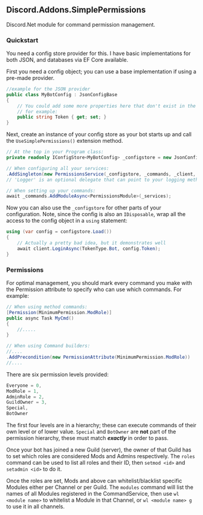 ﻿## Discord.Addons.SimplePermissions
Discord.Net module for command permission management.

### Quickstart
You need a config store provider for this. I have basic
implementations for both JSON, and databases via EF Core available.

First you need a config object; you can use a base
implementation if using a pre-made provider.
```cs
//example for the JSON provider
public class MyBotConfig : JsonConfigBase
{
    // You could add some more properties here that don't exist in the base class
    // for example:
    public string Token { get; set; }
}
```

Next, create an instance of your config store as your bot starts
up and call the `UseSimplePermissions()` extension method.
```cs
// At the top in your Program class:
private readonly IConfigStore<MyBotConfig> _configstore = new JsonConfigStore<MyBotConfig>("config.json");

// When configuring all your services:
.AddSingleton(new PermissionsService(_configstore, _commands, _client, Logger))
// 'Logger' is an optional delegate that can point to your logging method

// When setting up your commands:
await _commands.AddModuleAsync<PermissionsModule>(_services);
```

Now you can also use the `_configstore` for other parts of your configuration.
Note, since the config is also an `IDisposable`, wrap all the access
to the config object in a `using` statement:
```cs
using (var config = configstore.Load())
{
    // Actually a pretty bad idea, but it demonstrates well
    await client.LoginAsync(TokenType.Bot, config.Token);
}
```

### Permissions
For optimal management, you should mark every command
you make with the Permission attribute to specify who
can use which commands. For example:
```cs
// When using method commands:
[Permission(MinimumPermission.ModRole)]
public async Task MyCmd()
{
    //.....
}

// When using Command builders:
//....
.AddPrecondition(new PermissionAttribute(MinimumPermission.ModRole))
//....
```

There are six permission levels provided:
```cs
Everyone = 0,
ModRole = 1,
AdminRole = 2,
GuildOwner = 3,
Special,
BotOwner
```

The first four levels are in a hierarchy; these can execute
commands of their own level or of lower value. `Special` and `BotOwner` are **not**
part of the permission hierarchy, these must match ***exactly*** in order to pass.

Once your bot has joined a new Guild (server), the owner of that Guild has to set
which roles are considered Mods and Admins respectively.
The `roles` command can be used to list all roles and their ID,
then `setmod <id>` and `setadmin <id>` to do it.

Once the roles are set, Mods and above can whitelist/blacklist specific Modules either
per Channel or per Guild. The `modules` command will list the names of all
Modules registered in the CommandService, then use `wl <module name>`
to whitelist a Module in that Channel, or `wl <module name> g` to use it in all channels.
